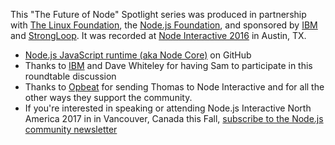 This "The Future of Node" Spotlight series was produced in partnership with [The Linux Foundation](https://www.linuxfoundation.org/), the [Node.js Foundation](https://nodejs.org/en/foundation/), and sponsored by [IBM](https://www.ibm.com/) and [StrongLoop](https://strongloop.com/). It was recorded at [Node Interactive 2016](http://events.linuxfoundation.org/events/node-interactive) in Austin, TX.

- [Node.js JavaScript runtime (aka Node Core)](https://github.com/nodejs/node) on GitHub
- Thanks to [IBM](https://ibm.com/) and Dave Whiteley for having Sam to participate in this roundtable discussion
- Thanks to [Opbeat](https://opbeat.com/) for sending Thomas to Node Interactive and for all the other ways they support the community.
- If you're interested in speaking or attending Node.js Interactive North America 2017 in in Vancouver, Canada this Fall, [subscribe to the Node.js community newsletter](http://nodejs.us14.list-manage2.com/subscribe?u=c7c2e114a827812354112c23b&id=f006b61f29)
